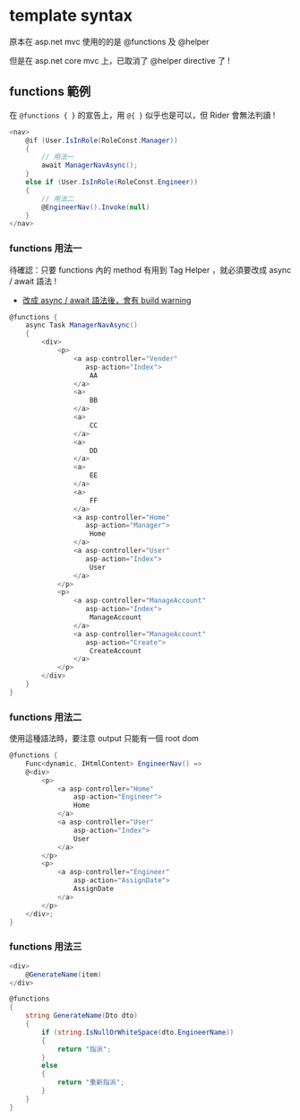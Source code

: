 # template syntax

原本在 asp.net mvc 使用的的是 @functions 及 @helper

但是在 asp.net core mvc 上，已取消了 @helper directive 了 !

## functions 範例

在 `@functions { }` 的宣告上，用 `@{ }` 似乎也是可以，但 Rider 會無法判讀 !

```csharp
<nav>
    @if (User.IsInRole(RoleConst.Manager))
    {
        // 用法一
        await ManagerNavAsync();
    }
    else if (User.IsInRole(RoleConst.Engineer))
    {
        // 用法二
        @EngineerNav().Invoke(null)
    }
</nav>
```

### functions 用法一

待確認：只要 functions 內的 method 有用到 Tag Helper ，就必須要改成 async / await 語法 !

-   [改成 async / await 語法後，會有 build warning](https://github.com/dotnet/aspnetcore/issues/20055)

```csharp
@functions {
    async Task ManagerNavAsync()
    {
        <div>
            <p>
                <a asp-controller="Vender"
                   asp-action="Index">
                    AA
                </a>
                <a>
                    BB
                </a>
                <a>
                    CC
                </a>
                <a>
                    DD
                </a>
                <a>
                    EE
                </a>
                <a>
                    FF
                </a>
                <a asp-controller="Home"
                   asp-action="Manager">
                    Home
                </a>
                <a asp-controller="User"
                   asp-action="Index">
                    User
                </a>
            </p>
            <p>
                <a asp-controller="ManageAccount"
                   asp-action="Index">
                    ManageAccount
                </a>
                <a asp-controller="ManageAccount"
                   asp-action="Create">
                    CreateAccount
                </a>
            </p>
        </div>
    }
}
```

### functions 用法二

使用這種語法時，要注意 output 只能有一個 root dom

```csharp
@functions {
    Func<dynamic, IHtmlContent> EngineerNav() =>
    @<div>
        <p>
            <a asp-controller="Home"
                asp-action="Engineer">
                Home
            </a>
            <a asp-controller="User"
                asp-action="Index">
                User
            </a>
        </p>
        <p>
            <a asp-controller="Engineer"
                asp-action="AssignDate">
                AssignDate
            </a>
        </p>
    </div>;
}
```

### functions 用法三

```csharp
<div>
    @GenerateName(item)
</div>
```

```csharp
@functions
{
    string GenerateName(Dto dto)
    {
        if (string.IsNullOrWhiteSpace(dto.EngineerName))
        {
            return "指派";
        }
        else
        {
            return "重新指派";
        }
    }
}
```
